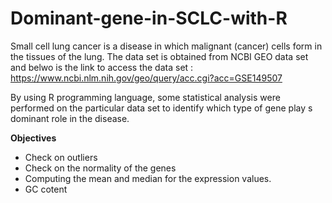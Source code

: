 # Dominant-gene-in-SCLC-with-R


Small cell lung cancer is a disease in which malignant (cancer) cells form in the tissues of the lung. The data set is obtained from NCBI GEO data set and belwo is the link to access the data set : https://www.ncbi.nlm.nih.gov/geo/query/acc.cgi?acc=GSE149507

By using R programming language, some statistical analysis were performed on the particular data set to identify which type of gene play s dominant role in the disease.

**Objectives**
- Check on outliers
- Check on the normality of the genes
- Computing the mean and median for the expression values.
- GC cotent 
